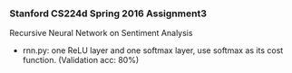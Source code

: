 ### Stanford CS224d Spring 2016 Assignment3 

Recursive Neural Network on Sentiment Analysis 

-  rnn.py: one ReLU layer and one softmax layer, use softmax as its cost function. (Validation acc: 80%)


